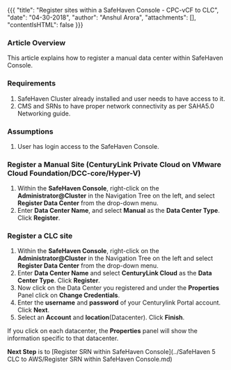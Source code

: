 
{{{
  "title": "Register sites within a SafeHaven Console - CPC-vCF to CLC",
  "date": "04-30-2018",
  "author": "Anshul Arora",
  "attachments": [],
  "contentIsHTML": false
}}}

### Article Overview
This article explains how to register a manual data center within SafeHaven Console.

### Requirements
1. SafeHaven Cluster already installed and user needs to have access to it.
2. CMS and SRNs to have proper network connectivity as per SAHA5.0 Networking guide.

### Assumptions
1. User has login access to the SafeHaven Console.

### Register a Manual Site (CenturyLink Private Cloud on VMware Cloud Foundation/DCC-core/Hyper-V)

1. Within the **SafeHaven Console**, right-click on the **Administrator@Cluster** in the Navigation Tree on the left, and select **Register Data Center** from the drop-down menu.
2. Enter **Data Center Name**, and select **Manual** as the **Data Center Type**. Click **Register**.

### Register a CLC site

1. Within the **SafeHaven Console**, right-click on the **Administrator@Cluster** in the Navigation Tree on the left and select **Register Data Center** from the drop-down menu.
2. Enter **Data Center Name** and select **CenturyLink Cloud** as the **Data Center Type**. Click **Register**.
3. Now click on the Data Center you registered and under the **Properties** Panel click on **Change Credentials**.
4. Enter the **username** and **password** of your Centurylink Portal account. Click **Next**.
5. Select an **Account** and **location**(Datacenter). Click **Finish**.

If you click on each datacenter, the **Properties** panel will show the information specific to that datacenter.

**Next Step** is to [Register SRN within SafeHaven Console](../SafeHaven 5 CLC to AWS/Register SRN within SafeHaven Console.md)
